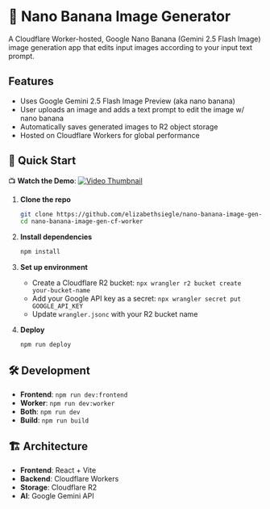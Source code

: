 # 🍌 Nano Banana Image Generator

A Cloudflare Worker-hosted, Google Nano Banana (Gemini 2.5 Flash Image) image generation app that edits input images according to your input text prompt.

## Features

- Uses Google Gemini 2.5 Flash Image Preview (aka nano banana)
- User uploads an image and adds a text prompt to edit the image w/ nano banana
- Automatically saves generated images to R2 object storage
- Hosted on Cloudflare Workers for global performance

## 🚀 Quick Start

📺 **Watch the Demo**: [![Video Thumbnail](https://img.youtube.com/vi/cw-YSb4vb1M/maxresdefault.jpg)](https://youtu.be/cw-YSb4vb1M)

1. **Clone the repo**
   ```bash
   git clone https://github.com/elizabethsiegle/nano-banana-image-gen-cf-worker.git
   cd nano-banana-image-gen-cf-worker
   ```

2. **Install dependencies**
   ```bash
   npm install
   ```

3. **Set up environment**
   - Create a Cloudflare R2 bucket: `npx wrangler r2 bucket create your-bucket-name`
   - Add your Google API key as a secret: `npx wrangler secret put GOOGLE_API_KEY`
   - Update `wrangler.jsonc` with your R2 bucket name

4. **Deploy**
   ```bash
   npm run deploy
   ```

## 🛠️ Development

- **Frontend**: `npm run dev:frontend`
- **Worker**: `npm run dev:worker`
- **Both**: `npm run dev`
- **Build**: `npm run build`

## 🏗️ Architecture

- **Frontend**: React + Vite
- **Backend**: Cloudflare Workers
- **Storage**: Cloudflare R2
- **AI**: Google Gemini API
